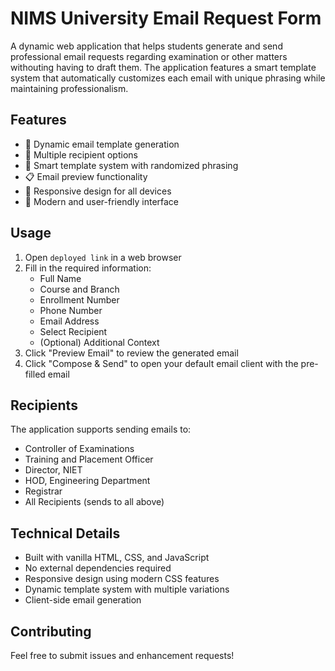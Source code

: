 # NIMS University Email Request Form

A dynamic web application that helps  students generate and send professional email requests regarding examination or other matters withouting having to draft them. The application features a smart template system that automatically customizes each email with unique phrasing while maintaining professionalism.

## Features

- 📝 Dynamic email template generation
- 🎯 Multiple recipient options
- 🔄 Smart template system with randomized phrasing
- 📋 Email preview functionality
- 📱 Responsive design for all devices
- 🎨 Modern and user-friendly interface

## Usage

1. Open `deployed link` in a web browser
2. Fill in the required information:
   - Full Name
   - Course and Branch
   - Enrollment Number
   - Phone Number
   - Email Address
   - Select Recipient
   - (Optional) Additional Context
3. Click "Preview Email" to review the generated email
4. Click "Compose & Send" to open your default email client with the pre-filled email

## Recipients

The application supports sending emails to:
- Controller of Examinations
- Training and Placement Officer
- Director, NIET
- HOD, Engineering Department
- Registrar
- All Recipients (sends to all above)

## Technical Details

- Built with vanilla HTML, CSS, and JavaScript
- No external dependencies required
- Responsive design using modern CSS features
- Dynamic template system with multiple variations
- Client-side email generation

## Contributing

Feel free to submit issues and enhancement requests!
